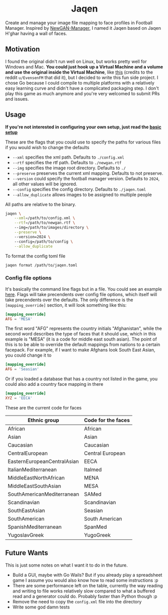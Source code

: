 <h1 align="center">Jaqen</h1>

Create and manage your image file mapping to face profiles in Football Manager. Inspired by [NewGAN-Manager](https://github.com/Maradonna90/NewGAN-Manager), I named it Jaqen based on Jaqen H'ghar having a wall of faces.

## Motivation

I found the original didn't run well on Linux, but works pretty well for Windows and Mac. **You could just hook up a Virtual Machine and a volume and use the original inside the Virtual Machine**, like [this](https://youtu.be/MV-iB1v_UdU) (credits to the reddit `u/EvensenFM` that did it), but I decided to write this fun side project. I chose Go because I could compile to multiple platforms with a relatively easy learning curve and didn't have a complicated packaging step. I don't play this game as much anymore and you're very welcomed to submit PRs and issues.

## Usage

**If you're not interested in configuring your own setup, just read the [basic setup](./docs/basic_setup.md)**

These are the flags that you could use to specify the paths for various files if you would wish to change the defaults

- `--xml` specifies the xml path. Defaults to `./config.xml`
- `--rtf` specifies the rtf path. Defaults to `./newgan.rtf`
- `--img` specifies the image root directory. Defaults to `./`
- `--preserve` preserves the current xml mapping. Defaults to not preserve.
- `--version` could specify the football manager version. Defaults to `2024`, all other values will be ignored.
- `--config` specifies the config directory. Defaults to `./jaqen.toml`
- `--allow_duplicate` allows images to be assigned to multiple people

All paths are relative to the binary.

```bash 
jaqen \
    --xml=/path/to/config.xml \
    --rtf=/path/to/newgan.rtf \ 
    --img=/path/to/images/directory \
    --preserve \ 
    --version=2024 \ 
    --config=/path/to/config \
    --allow_duplicate
```

To format the config toml file

```bash
jaqen format /path/to/jaqen.toml
```

### Config file options 

It's basically the command line flags but in a file. You could see an example [here](./example/jaqen.toml). Flags will take precendents over config file options, which itself will take precendents over the defaults. The only difference is the `[mapping_override]` section, it will look something like this: 

```toml
[mapping_override]
AFG = 'MESA'
```

The first word "AFG" represents the country initials "Afghanistan", while the second word describes the type of faces that it should use, which in this example is "MESA" (it is a code for middle east south asian). The point of this is to be able to override the default mappings from nations to a certain facepack. For example, if I want to make Afghans look South East Asian, you could change it to 

```toml
[mapping_override]
AFG = 'Seasian'
```

Or if you loaded a database that has a country not listed in the game, you could also add a country face mapping in there

```toml
[mapping_override]
XYZ = 'EECA'
```

These are the current code for faces 

| Ethnic group                |Code for the faces|
|-----------------------------|------------------|
| African                     | African          |
| Asian                       | Asian            |
| Caucasian                   | Caucasian        |
| CentralEuropean             | Central European |
| EasternEuropeanCentralAsian | EECA             |
| ItalianMediterranean        | Italmed          |
| MiddleEastNorthAfrican      | MENA             |
| MiddleEastSouthAsian        | MESA             |
| SouthAmericanMediterranean  | SAMed            |
| Scandinavian                | Scandinavian     |
| SouthEastAsian              | Seasian          |
| SouthAmerican               | South American   |
| SpanishMediterranean        | SpanMed          |
| YugoslavGreek               | YugoGreek        |

## Future Wants

This is just some notes on what I want it to do in the future.

- Build a GUI, maybe with Go Wails? But if you already play a spreadsheet game I assume you would also know how to read some instructions :p
- There are some performance left on the table, currently the way reading and writing to file works relatively slow compared to what a buffered read and a generator could do. Probably faster than Python though :p
- Remove the need to copy the `config.xml` file into the directory
- Write some god damn tests
